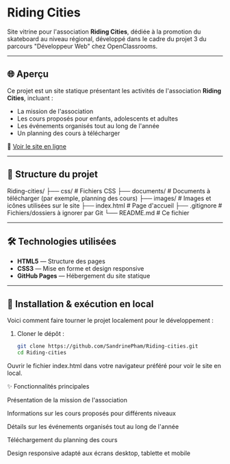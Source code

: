 # Riding Cities

Site vitrine pour l'association **Riding Cities**, dédiée à la promotion du skateboard au niveau régional, développé dans le cadre du projet 3 du parcours "Développeur Web" chez OpenClassrooms.

---

## 🌐 Aperçu

Ce projet est un site statique présentant les activités de l'association **Riding Cities**, incluant :

- La mission de l'association
- Les cours proposés pour enfants, adolescents et adultes
- Les événements organisés tout au long de l'année
- Un planning des cours à télécharger

🔗 [Voir le site en ligne](https://sandrinepham.github.io/Riding-cities/)

---

## 📂 Structure du projet

Riding-cities/
├── css/ # Fichiers CSS
├── documents/ # Documents à télécharger (par exemple, planning des cours)
├── images/ # Images et icônes utilisées sur le site
├── index.html # Page d'accueil
├── .gitignore # Fichiers/dossiers à ignorer par Git
└── README.md # Ce fichier


---

## 🛠️ Technologies utilisées

- **HTML5** — Structure des pages
- **CSS3** — Mise en forme et design responsive
- **GitHub Pages** — Hébergement du site statique

---

## 🚀 Installation & exécution en local

Voici comment faire tourner le projet localement pour le développement :

1. Cloner le dépôt :

   ```bash
   git clone https://github.com/SandrinePham/Riding-cities.git
   cd Riding-cities
Ouvrir le fichier index.html dans votre navigateur préféré pour voir le site en local.

✨ Fonctionnalités principales

Présentation de la mission de l'association

Informations sur les cours proposés pour différents niveaux

Détails sur les événements organisés tout au long de l'année

Téléchargement du planning des cours

Design responsive adapté aux écrans desktop, tablette et mobile
